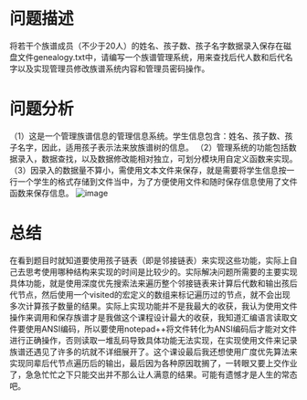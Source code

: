 # 问题描述
将若干个族谱成员（不少于20人）的姓名、孩子数、孩子名字数据录入保存在磁盘文件genealogy.txt中，请编写一个族谱管理系统，用来查找后代人数和后代名字以及实现管理员修改族谱系统内容和管理员密码操作。
# 问题分析
（1）这是一个管理族谱信息的管理信息系统。学生信息包含：姓名、孩子数、孩子名字，因此，适用孩子表示法来放族谱树的信息。
（2）管理系统的功能包括数据录入，数据查找，以及数据修改能相对独立，可划分模块用自定义函数来实现。
（3）因录入的数据量不算小，需使用文本文件来保存，就是需要将学生信息按一行一个学生的格式存储到文件当中，为了方便使用文件和随时保存信息使用了文件函数来保存信息。
![image](https://github.com/user-attachments/assets/7b04775a-395b-4ae0-90b0-a1945e573cb2)
# 总结
在看到题目时就知道要使用孩子链表（即是邻接链表）来实现这些功能，实际上自己去思考使用哪种结构来实现的时间是比较少的。实际解决问题所需要的主要实现具体功能，就是使用深度优先搜索法来遍历整个邻接链表来计算后代数和输出孩后代节点，然后使用一个visited的宏定义的数组来标记遍历过的节点，就不会出现多次计算孩子数量的结果。实际上实现功能并不是我最大的收获，我认为使用文件操作来调用和保存族谱才是我做这个课程设计最大的收获，我知道汇编语言读取文件要使用ANSI编码，所以要使用notepad++将文件转化为ANSI编码后才能对文件进行正确操作，否则读取一堆乱码导致具体功能无法实现，在实现使用文件来记录族谱还遇见了许多的坑就不详细展开了。这个课设最后我还想使用广度优先算法来实现同辈后代节点遍历后的输出，最后因为各种原因耽搁了，一转眼又要上交作业了，急急忙忙之下只能交出并不那么让人满意的结果。可能有遗憾才是人生的常态吧。
